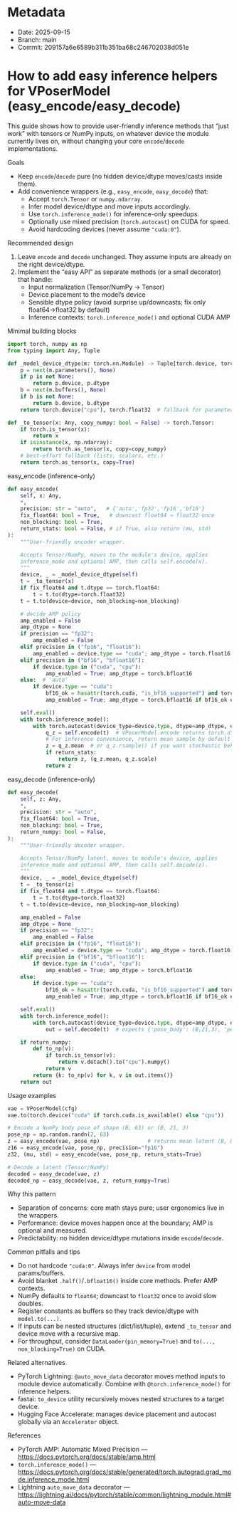 # Metadata

- Date: 2025-09-15
- Branch: main
- Commit: 209157a6e6589b311b351ba68c246702038d051e

# How to add easy inference helpers for VPoserModel (easy_encode/easy_decode)

This guide shows how to provide user-friendly inference methods that “just work” with tensors or NumPy inputs, on whatever device the module currently lives on, without changing your core `encode`/`decode` implementations.

Goals
- Keep `encode`/`decode` pure (no hidden device/dtype moves/casts inside them).
- Add convenience wrappers (e.g., `easy_encode`, `easy_decode`) that:
    - Accept `torch.Tensor` or `numpy.ndarray`.
  - Infer model device/dtype and move inputs accordingly.
  - Use `torch.inference_mode()` for inference-only speedups.
  - Optionally use mixed precision (`torch.autocast`) on CUDA for speed.
  - Avoid hardcoding devices (never assume `"cuda:0"`).

Recommended design
1) Leave `encode` and `decode` unchanged. They assume inputs are already on the right device/dtype.
2) Implement the “easy API” as separate methods (or a small decorator) that handle:
    - Input normalization (Tensor/NumPy → Tensor)
   - Device placement to the model’s device
   - Sensible dtype policy (avoid surprise up/downcasts; fix only float64→float32 by default)
   - Inference contexts: `torch.inference_mode()` and optional CUDA AMP

Minimal building blocks
```python
import torch, numpy as np
from typing import Any, Tuple

def _model_device_dtype(m: torch.nn.Module) -> Tuple[torch.device, torch.dtype]:
    p = next(m.parameters(), None)
    if p is not None:
        return p.device, p.dtype
    b = next(m.buffers(), None)
    if b is not None:
        return b.device, b.dtype
    return torch.device("cpu"), torch.float32  # fallback for parameterless modules

def _to_tensor(x: Any, copy_numpy: bool = False) -> torch.Tensor:
    if torch.is_tensor(x):
        return x
    if isinstance(x, np.ndarray):
        return torch.as_tensor(x, copy=copy_numpy)
    # best-effort fallback (lists, scalars, etc.)
    return torch.as_tensor(x, copy=True)
```

easy_encode (inference-only)
```python
def easy_encode(
    self, x: Any,
    *,
    precision: str = "auto",   # {'auto','fp32','fp16','bf16'}
    fix_float64: bool = True,   # downcast float64 → float32 once
    non_blocking: bool = True,
    return_stats: bool = False, # if True, also return (mu, std)
):
    """User-friendly encoder wrapper.

    Accepts Tensor/NumPy, moves to the module's device, applies
    inference_mode and optional AMP, then calls self.encode(x).
    """
    device, _ = _model_device_dtype(self)
    t = _to_tensor(x)
    if fix_float64 and t.dtype == torch.float64:
        t = t.to(dtype=torch.float32)
    t = t.to(device=device, non_blocking=non_blocking)

    # decide AMP policy
    amp_enabled = False
    amp_dtype = None
    if precision == "fp32":
        amp_enabled = False
    elif precision in ("fp16", "float16"):
        amp_enabled = device.type == "cuda"; amp_dtype = torch.float16
    elif precision in ("bf16", "bfloat16"):
        if device.type in ("cuda", "cpu"):
            amp_enabled = True; amp_dtype = torch.bfloat16
    else:  # 'auto'
        if device.type == "cuda":
            bf16_ok = hasattr(torch.cuda, "is_bf16_supported") and torch.cuda.is_bf16_supported()
            amp_enabled = True; amp_dtype = torch.bfloat16 if bf16_ok else torch.float16

    self.eval()
    with torch.inference_mode():
        with torch.autocast(device_type=device.type, dtype=amp_dtype, enabled=amp_enabled):
            q_z = self.encode(t)  # VPoserModel.encode returns torch.distributions.Normal
            # For inference convenience, return mean sample by default
            z = q_z.mean  # or q_z.rsample() if you want stochastic behavior
            if return_stats:
                return z, (q_z.mean, q_z.scale)
            return z
```

easy_decode (inference-only)
```python
def easy_decode(
    self, z: Any,
    *,
    precision: str = "auto",
    fix_float64: bool = True,
    non_blocking: bool = True,
    return_numpy: bool = False,
):
    """User-friendly decoder wrapper.

    Accepts Tensor/NumPy latent, moves to module's device, applies
    inference_mode and optional AMP, then calls self.decode(z).
    """
    device, _ = _model_device_dtype(self)
    t = _to_tensor(z)
    if fix_float64 and t.dtype == torch.float64:
        t = t.to(dtype=torch.float32)
    t = t.to(device=device, non_blocking=non_blocking)

    amp_enabled = False
    amp_dtype = None
    if precision == "fp32":
        amp_enabled = False
    elif precision in ("fp16", "float16"):
        amp_enabled = device.type == "cuda"; amp_dtype = torch.float16
    elif precision in ("bf16", "bfloat16"):
        if device.type in ("cuda", "cpu"):
            amp_enabled = True; amp_dtype = torch.bfloat16
    else:
        if device.type == "cuda":
            bf16_ok = hasattr(torch.cuda, "is_bf16_supported") and torch.cuda.is_bf16_supported()
            amp_enabled = True; amp_dtype = torch.bfloat16 if bf16_ok else torch.float16

    self.eval()
    with torch.inference_mode():
        with torch.autocast(device_type=device.type, dtype=amp_dtype, enabled=amp_enabled):
            out = self.decode(t)  # expects {'pose_body': (B,21,3), 'pose_body_matrot': (B,21,9)}

    if return_numpy:
        def to_np(v):
            if torch.is_tensor(v):
                return v.detach().to("cpu").numpy()
            return v
        return {k: to_np(v) for k, v in out.items()}
    return out
```

Usage examples
```python
vae = VPoserModel(cfg)
vae.to(torch.device("cuda" if torch.cuda.is_available() else "cpu"))

# Encode a NumPy body pose of shape (B, 63) or (B, 21, 3)
pose_np = np.random.randn(2, 63)
z = easy_encode(vae, pose_np)               # returns mean latent (B, D)
z16 = easy_encode(vae, pose_np, precision="fp16")
z32, (mu, std) = easy_encode(vae, pose_np, return_stats=True)

# Decode a latent (Tensor/NumPy)
decoded = easy_decode(vae, z)
decoded_np = easy_decode(vae, z, return_numpy=True)
```

Why this pattern
- Separation of concerns: core math stays pure; user ergonomics live in the wrappers.
- Performance: device moves happen once at the boundary; AMP is optional and measured.
- Predictability: no hidden device/dtype mutations inside `encode`/`decode`.

Common pitfalls and tips
- Do not hardcode `"cuda:0"`. Always infer `device` from model params/buffers.
- Avoid blanket `.half()`/`.bfloat16()` inside core methods. Prefer AMP contexts.
- NumPy defaults to `float64`; downcast to `float32` once to avoid slow doubles.
- Register constants as buffers so they track device/dtype with `model.to(...)`.
- If inputs can be nested structures (dict/list/tuple), extend `_to_tensor` and device move with a recursive map.
- For throughput, consider `DataLoader(pin_memory=True)` and `to(..., non_blocking=True)` on CUDA.

Related alternatives
- PyTorch Lightning: `@auto_move_data` decorator moves method inputs to module device automatically. Combine with `@torch.inference_mode()` for inference helpers.
- fastai: `to_device` utility recursively moves nested structures to a target device.
- Hugging Face Accelerate: manages device placement and autocast globally via an `Accelerator` object.

References
- PyTorch AMP: Automatic Mixed Precision — https://docs.pytorch.org/docs/stable/amp.html
- `torch.inference_mode()` — https://docs.pytorch.org/docs/stable/generated/torch.autograd.grad_mode.inference_mode.html
- Lightning `auto_move_data` decorator — https://lightning.ai/docs/pytorch/stable/common/lightning_module.html#auto-move-data
